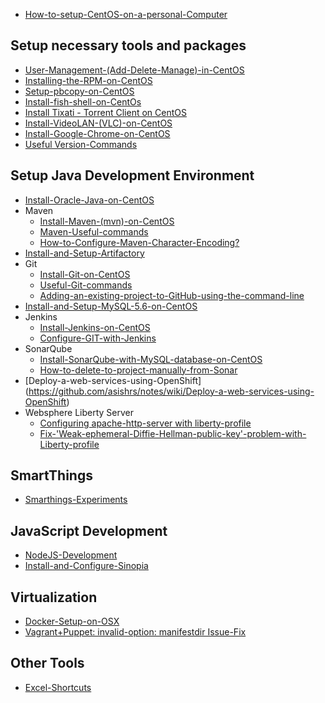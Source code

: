 
* [How-to-setup-CentOS-on-a-personal-Computer](https://github.com/asishrs/notes/wiki/How-to-setup-CentOS-on-a-personal-Computer)

## Setup necessary tools and packages
* [User-Management-(Add-Delete-Manage)-in-CentOS](https://github.com/asishrs/notes/wiki/User-Management-(Add-Delete-Manage)-in-CentOS)
* [Installing-the-RPM-on-CentOS](https://github.com/asishrs/notes/wiki/Installing-the-RPM-on-CentOS)
* [Setup-pbcopy-on-CentOS](https://github.com/asishrs/notes/wiki/Setup-pbcopy-on-CentOS)
* [Install-fish-shell-on-CentOs](https://github.com/asishrs/notes/wiki/Install-fish-shell-on-CentOs)
* [Install Tixati - Torrent Client on CentOS](https://github.com/asishrs/notes/wiki/Install-Tixati---Torrent-Client-on-CentOS)
* [Install-VideoLAN-(VLC)-on-CentOS](https://github.com/asishrs/notes/wiki/Install-VideoLAN-(VLC)-on-CentOS)
* [Install-Google-Chrome-on-CentOS](https://github.com/asishrs/notes/wiki/Install-Google-Chrome-on-CentOS)
* [Useful Version-Commands](https://github.com/asishrs/notes/wiki/Version-Commands)

## Setup Java Development Environment
* [Install-Oracle-Java-on-CentOS](https://github.com/asishrs/notes/wiki/Install-Oracle-Java-on-CentOS)
* Maven
	* [Install-Maven-(mvn)-on-CentOS](https://github.com/asishrs/notes/wiki/Install-Maven-(mvn)-on-CentOS)
  	* [Maven-Useful-commands](https://github.com/asishrs/notes/wiki/Maven-Useful-commands)
  	* [How-to-Configure-Maven-Character-Encoding?](https://github.com/asishrs/notes/wiki/How-to-Configure-Maven-Character-Encoding%3F)
* [Install-and-Setup-Artifactory](https://github.com/asishrs/notes/wiki/Install-and-Setup-Artifactory---Repo)
* Git
	* [Install-Git-on-CentOS](https://github.com/asishrs/notes/wiki/Install-Git-on-CentOS)
	* [Useful-Git-commands](https://github.com/asishrs/notes/wiki/Useful-Git-commands)
	* [Adding-an-existing-project-to-GitHub-using-the-command-line](https://github.com/asishrs/notes/wiki/Adding-an-existing-project-to-GitHub-using-the-command-line)
* [Install-and-Setup-MySQL-5.6-on-CentOS](https://github.com/asishrs/notes/wiki/Install-and-Setup-MySQL-5.6-on-CentOS)
* Jenkins
	* [Install-Jenkins-on-CentOS](https://github.com/asishrs/notes/wiki/Install-Jenkins-on-CentOS)
	* [Configure-GIT-with-Jenkins](https://github.com/asishrs/notes/wiki/Configure-GIT-with-Jenkins)
* SonarQube
	* [Install-SonarQube-with-MySQL-database-on-CentOS](https://github.com/asishrs/notes/wiki/Install-SonarQube-with-MySQL-database-on-CentOS)
	* [How-to-delete-to-project-manually-from-Sonar](https://github.com/asishrs/notes/wiki/How-to-delete-to-project-manually-from-Sonar)
* [Deploy-a-web-services-using-OpenShift] (https://github.com/asishrs/notes/wiki/Deploy-a-web-services-using-OpenShift)
* Websphere Liberty Server
	* [ Configuring apache-http-server with liberty-profile](https://github.com/asishrs/notes/wiki/Apache-Http-Server---liberty-profile)
	* [Fix-'Weak-ephemeral-Diffie-Hellman-public-key'-problem-with-Liberty-profile](https://github.com/asishrs/notes/wiki/Fix-'Weak-ephemeral-Diffie-Hellman-public-key'-problem-with-Liberty-profile)

## SmartThings
* [Smarthings-Experiments](https://github.com/asishrs/notes/wiki/Smarthings-Experiments)

## JavaScript Development
* [NodeJS-Development](https://github.com/asishrs/notes/wiki/NodeJS-Development)
* [Install-and-Configure-Sinopia](https://github.com/asishrs/notes/wiki/Install-and-Configure-Sinopia)

## Virtualization
* [Docker-Setup-on-OSX](https://github.com/asishrs/notes/wiki/Docker-Setup-on-OSX)
* [Vagrant+Puppet: invalid-option: manifestdir Issue-Fix](https://github.com/asishrs/notes/wiki/Vagrant---Puppet---invalid-option:---manifestdir---Fix)

## Other Tools
* [Excel-Shortcuts](https://github.com/asishrs/notes/wiki/Excel-Shortcuts)
